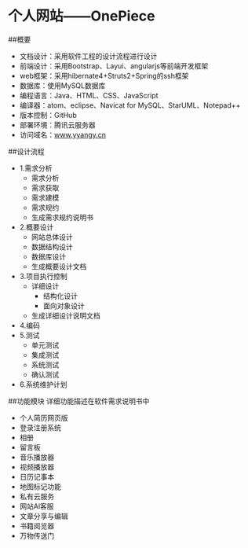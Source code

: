 # 个人网站——OnePiece

##概要
- 文档设计：采用软件工程的设计流程进行设计
- 前端设计：采用Bootstrap、Layui、angularjs等前端开发框架
- web框架：采用hibernate4+Struts2+Spring的ssh框架
- 数据库：使用MySQL数据库
- 编程语言：Java、HTML、CSS、JavaScript
- 编译器：atom、eclipse、Navicat for MySQL、StarUML、Notepad++
- 版本控制：GitHub
- 部署环境：腾讯云服务器
- 访问域名：www.yyangy.cn

##设计流程

- 1.需求分析
    - 需求分析
    - 需求获取
    - 需求建模
    - 需求规约
    - 生成需求规约说明书
- 2.概要设计
    - 网站总体设计
    - 数据结构设计
    - 数据库设计
    - 生成概要设计文档
- 3.项目执行控制
    - 详细设计
      - 结构化设计
      - 面向对象设计
    - 生成详细设计说明文档
- 4.编码
- 5.测试
    - 单元测试
    - 集成测试
    - 系统测试
    - 确认测试
- 6.系统维护计划

##功能模块
详细功能描述在软件需求说明书中
- 个人简历网页版
- 登录注册系统
- 相册
- 留言板
- 音乐播放器
- 视频播放器
- 日历记事本
- 地图标记功能
- 私有云服务
- 网站Al客服
- 文章分享与编辑
- 书籍阅览器
- 万物传送门
